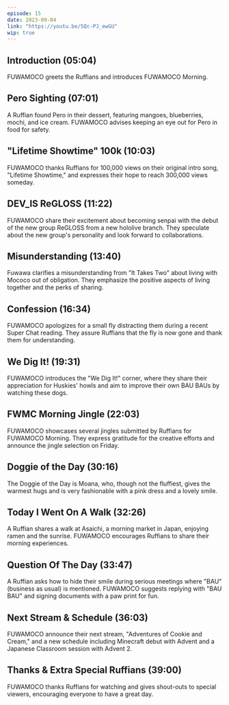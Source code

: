```yaml
---
episode: 15
date: 2023-09-04
link: "https://youtu.be/5Qc-PJ_ewGU"
wip: true
---
```


## Introduction (05:04)

FUWAMOCO greets the Ruffians and introduces FUWAMOCO Morning.

## Pero Sighting (07:01)

A Ruffian found Pero in their dessert, featuring mangoes, blueberries, mochi, and ice cream. FUWAMOCO advises keeping an eye out for Pero in food for safety.

## "Lifetime Showtime" 100k (10:03)

FUWAMOCO thanks Ruffians for 100,000 views on their original intro song, "Lifetime Showtime," and expresses their hope to reach 300,000 views someday.

## DEV_IS ReGLOSS (11:22)

FUWAMOCO share their excitement about becoming senpai with the debut of the new group ReGLOSS from a new hololive branch. They speculate about the new group's personality and look forward to collaborations.

## Misunderstanding (13:40)

Fuwawa clarifies a misunderstanding from "It Takes Two" about living with Mococo out of obligation. They emphasize the positive aspects of living together and the perks of sharing.

## Confession (16:34)

FUWAMOCO apologizes for a small fly distracting them during a recent Super Chat reading. They assure Ruffians that the fly is now gone and thank them for understanding.

## We Dig It! (19:31)

FUWAMOCO introduces the "We Dig It!" corner, where they share their appreciation for Huskies' howls and aim to improve their own BAU BAUs by watching these dogs.

## FWMC Morning Jingle (22:03)

FUWAMOCO showcases several jingles submitted by Ruffians for FUWAMOCO Morning. They express gratitude for the creative efforts and announce the jingle selection on Friday.

## Doggie of the Day (30:16)

The Doggie of the Day is Moana, who, though not the fluffiest, gives the warmest hugs and is very fashionable with a pink dress and a lovely smile.

## Today I Went On A Walk (32:26)

A Ruffian shares a walk at Asaichi, a morning market in Japan, enjoying ramen and the sunrise. FUWAMOCO encourages Ruffians to share their morning experiences.

## Question Of The Day (33:47)

A Ruffian asks how to hide their smile during serious meetings where "BAU" (business as usual) is mentioned. FUWAMOCO suggests replying with "BAU BAU" and signing documents with a paw print for fun.

## Next Stream & Schedule (36:03)

FUWAMOCO announce their next stream, "Adventures of Cookie and Cream," and a new schedule including Minecraft debut with Advent and a Japanese Classroom session with Advent 2.

## Thanks & Extra Special Ruffians (39:00)

FUWAMOCO thanks Ruffians for watching and gives shout-outs to special viewers, encouraging everyone to have a great day.

